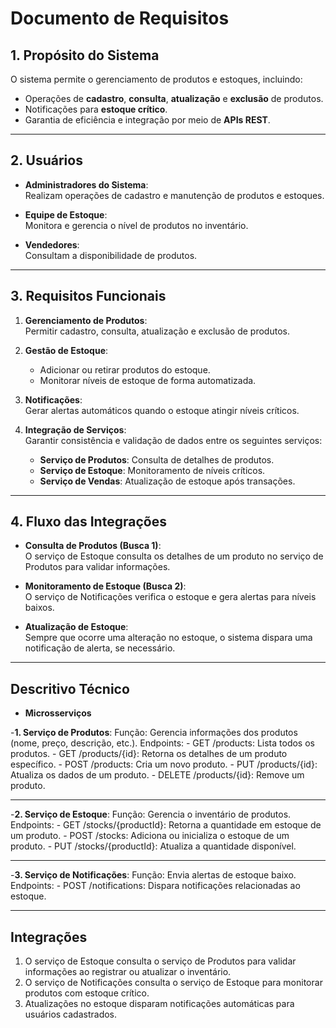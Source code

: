 # Documento de Requisitos

## 1. Propósito do Sistema

O sistema permite o gerenciamento de produtos e estoques, incluindo:

- Operações de **cadastro**, **consulta**, **atualização** e **exclusão** de produtos.
- Notificações para **estoque crítico**.
- Garantia de eficiência e integração por meio de **APIs REST**.

---

## 2. Usuários

- **Administradores do Sistema**:  
  Realizam operações de cadastro e manutenção de produtos e estoques.

- **Equipe de Estoque**:  
  Monitora e gerencia o nível de produtos no inventário.

- **Vendedores**:  
  Consultam a disponibilidade de produtos.

---

## 3. Requisitos Funcionais

1. **Gerenciamento de Produtos**:  
   Permitir cadastro, consulta, atualização e exclusão de produtos.

2. **Gestão de Estoque**:  
   - Adicionar ou retirar produtos do estoque.
   - Monitorar níveis de estoque de forma automatizada.

3. **Notificações**:  
   Gerar alertas automáticos quando o estoque atingir níveis críticos.

4. **Integração de Serviços**:  
   Garantir consistência e validação de dados entre os seguintes serviços:  
   - **Serviço de Produtos**: Consulta de detalhes de produtos.  
   - **Serviço de Estoque**: Monitoramento de níveis críticos.  
   - **Serviço de Vendas**: Atualização de estoque após transações.

---

## 4. Fluxo das Integrações

- **Consulta de Produtos (Busca 1)**:  
  O serviço de Estoque consulta os detalhes de um produto no serviço de Produtos para validar informações.

- **Monitoramento de Estoque (Busca 2)**:  
  O serviço de Notificações verifica o estoque e gera alertas para níveis baixos.

- **Atualização de Estoque**:  
  Sempre que ocorre uma alteração no estoque, o sistema dispara uma notificação de alerta, se necessário.

---

## Descritivo Técnico

- **Microsserviços**
  
-**1.	Serviço de Produtos**:
	Função: Gerencia informações dos produtos (nome, preço, descrição, etc.).
	Endpoints:
	- GET /products: Lista todos os produtos.
	- GET /products/{id}: Retorna os detalhes de um produto específico.
	- POST /products: Cria um novo produto.
	- PUT /products/{id}: Atualiza os dados de um produto.
	- DELETE /products/{id}: Remove um produto.

---
 
-**2.	Serviço de Estoque**:
	Função: Gerencia o inventário de produtos.
	Endpoints:
	- GET /stocks/{productId}: Retorna a quantidade em estoque de um produto.
	- POST /stocks: Adiciona ou inicializa o estoque de um produto.
	- PUT /stocks/{productId}: Atualiza a quantidade disponível.

---

-**3.	Serviço de Notificações**:
	Função: Envia alertas de estoque baixo.
	Endpoints:
	- POST /notifications: Dispara notificações relacionadas ao estoque.

---

## Integrações

1.	O serviço de Estoque consulta o serviço de Produtos para validar informações ao registrar ou atualizar o inventário.
2.	O serviço de Notificações consulta o serviço de Estoque para monitorar produtos com estoque crítico.
3.	Atualizações no estoque disparam notificações automáticas para usuários cadastrados.

